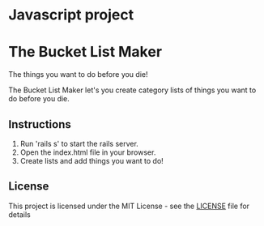 # Javascript project

# The Bucket List Maker

The things you want to do before you die!

The Bucket List Maker let's you create category lists of things you want to do before you die. 

## Instructions
 
1. Run 'rails s' to start the rails server.
2. Open the index.html file in your browser.
3. Create lists and add things you want to do!

## License 

This project is licensed under the MIT License - see the [LICENSE](https://github.com/valeriacopleman/MyRestaurants/blob/main/LICENSE.TXT) file for details